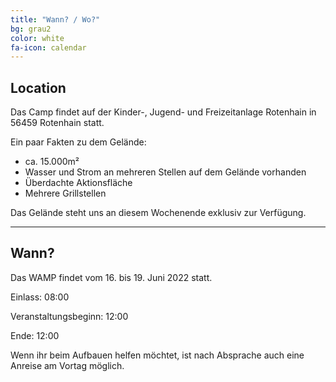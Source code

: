 ```yaml
---
title: "Wann? / Wo?"
bg: grau2
color: white
fa-icon: calendar
---
```



## Location

Das Camp findet auf der Kinder-, Jugend- und Freizeitanlage Rotenhain in 56459 Rotenhain statt.

Ein paar Fakten zu dem Gelände:

* ca. 15.000m²
* Wasser und Strom an mehreren Stellen auf dem Gelände vorhanden
* Überdachte Aktionsfläche
* Mehrere Grillstellen

Das Gelände steht uns an diesem Wochenende exklusiv zur Verfügung.

-------------------------


## Wann?

Das WAMP findet vom 16. bis 19. Juni 2022 statt.

Einlass: 08:00

Veranstaltungsbeginn: 12:00

Ende: 12:00

Wenn ihr beim Aufbauen helfen möchtet, ist nach Absprache auch eine Anreise am Vortag möglich.

